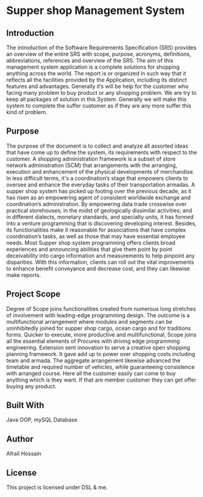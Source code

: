 # Supper shop Management System
## Introduction 

The introduction of the Software Requirements Specification (SRS) provides an overview of the entire SRS with scope, purpose, acronyms, definitions, abbreviations, references and overview of the SRS. The aim of this management system application is a complete solutions for shopping anything across the world. The report is or organized in such way that it reflects all the facilities provided by the Application, including its distinct features and advantages. Generally it’s will be help for the customer who facing many problem to buy product or any shopping problem. We are try to keep all packages of solution in this System. Generally we will make this system to complete the suffer customer as if they are any more suffer this kind of problem.

## Purpose

The purpose of the document is to collect and analyze all assorted ideas that have come up to      define the system, its requirements with respect to the customer. A shopping administration framework is a subset of store network administration (SCM) that arrangements with the arranging, execution and enhancement of the physical developments of merchandise. In less difficult terms, it's a coordination’s stage that empowers clients to oversee and enhance the everyday tasks of their transportation armadas.
A supper shop system has picked up footing over the previous decade, as it has risen as an empowering agent of consistent worldwide exchange and coordination’s administration. By empowering data trade crosswise over practical storehouses; in the midst of geologically dissimilar activities; and in different dialects, monetary standards, and specialty units, it has formed into a venture programming that is discovering developing interest. Besides, its functionalities make it reasonable for associations that have complex coordination’s tasks, as well as those that may have essential employee needs.
Most Supper shop system programming offers clients broad experiences and announcing abilities that give them point by point deceivability into cargo information and measurements to help pinpoint any disparities. With this information, clients can roll out the vital improvements to enhance benefit conveyance and decrease cost, and they can likewise make reports.

## Project Scope

Degree of Scope joins functionalities created from numerous long stretches of involvement with leading-edge programming design. The outcome is a multifunctional arrangement where modules and segments can be uninhibitedly joined for supper shop cargo, ocean cargo and for traditions forms. Quicker to execute, more productive and multifunctional, Scope joins all the essential elements of Procures with driving edge programming engineering.
Extension sent innovation to serve a creative open shopping planning framework. It gave add up to power over shopping costs including team and armada. The aggregate arrangement likewise advanced the timetable and required number of vehicles, while guaranteeing consistence with arranged course. Here all the customer easily can come to buy anything which is they want. If that are member customer they can get offer buying any product.


## Built With
Java OOP, mySQL Database

## Author
Afrail Hossain

## License
This project is licensed under DSL & me.
